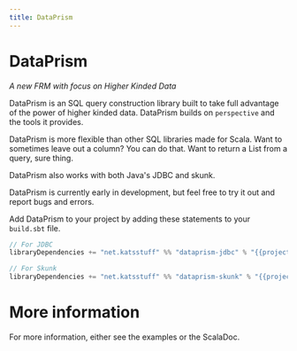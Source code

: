 ```yaml
---
title: DataPrism
---
```


# DataPrism

*A new FRM with focus on Higher Kinded Data*

DataPrism is an SQL query construction library built to take full advantage of 
the power of higher kinded data. DataPrism builds on `perspective` and the 
tools it provides.

DataPrism is more flexible than other SQL libraries made for Scala. Want to 
sometimes leave out a column? You can do that. Want to return a List from a query, 
sure thing.

DataPrism also works with both Java's JDBC and skunk.

DataPrism is currently early in development, but feel free to try it out and 
report bugs and errors.

Add DataPrism to your project by adding these statements to your `build.sbt` file.
```scala
// For JDBC
libraryDependencies += "net.katsstuff" %% "dataprism-jdbc" % "{{projectVersion}}"

// For Skunk
libraryDependencies += "net.katsstuff" %% "dataprism-skunk" % "{{projectVersion}}"
```

# More information

For more information, either see the examples or the ScalaDoc.
